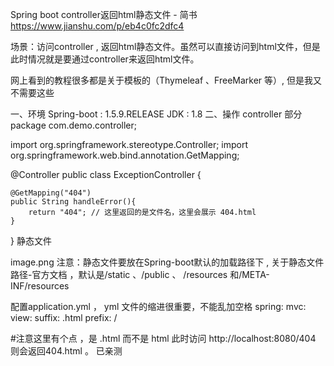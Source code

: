 Spring boot controller返回html静态文件 - 简书 https://www.jianshu.com/p/eb4c0fc2dfc4

场景：访问controller , 返回html静态文件。虽然可以直接访问到html文件，但是此时情况就是要通过controller来返回html文件。

网上看到的教程很多都是关于模板的（Thymeleaf 、FreeMarker 等）, 但是我又不需要这些

一、环境
Spring-boot : 1.5.9.RELEASE
        JDK : 1.8
二、操作
controller 部分
package com.demo.controller;

import org.springframework.stereotype.Controller;
import org.springframework.web.bind.annotation.GetMapping;

@Controller
public class ExceptionController {

    @GetMapping("404")
    public String handleError(){
        return "404"; // 这里返回的是文件名，这里会展示 404.html
    }

}
静态文件


image.png
注意：静态文件要放在Spring-boot默认的加载路径下 , 关于静态文件路径-官方文档 ，默认是/static 、/public 、 /resources 和/META-INF/resources

配置application.yml ， yml 文件的缩进很重要，不能乱加空格
spring:
  mvc:
    view:
      suffix: .html
      prefix: /

#注意这里有个点 ，是 .html 而不是 html
此时访问 http://localhost:8080/404 则会返回404.html 。 已亲测